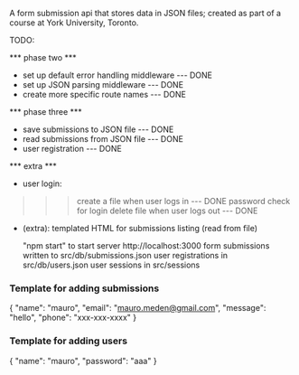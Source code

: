 A form submission api that stores data in JSON files; created as part of a course at York University, Toronto.

TODO:

*** phase two ***
* set up default error handling middleware  --- DONE
* set up JSON parsing middleware            --- DONE
* create more specific route names          --- DONE

*** phase three ***
* save submissions to JSON file             --- DONE
* read submissions from JSON file           --- DONE
* user registration                         --- DONE

*** extra ***
* user login:
>>> create a file when user logs in         --- DONE
>>> password check for login
>>> delete file when user logs out          --- DONE
* (extra): templated HTML for submissions listing (read from file)

    "npm start" to start server
    http://localhost:3000
    form submissions written to src/db/submissions.json
    user registrations in src/db/users.json
    user sessions in src/sessions

### Template for adding submissions ###
{
    "name": "mauro",
    "email": "mauro.meden@gmail.com",
    "message": "hello",
    "phone": "xxx-xxx-xxxx"
}

### Template for adding users ###
{
    "name": "mauro",
    "password": "aaa"
}